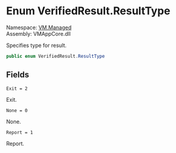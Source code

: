 # Enum VerifiedResult.ResultType

Namespace: [VM.Managed](VM.Managed.md)  
Assembly: VMAppCore.dll  

Specifies type for result.

```csharp
public enum VerifiedResult.ResultType
```

## Fields

`Exit = 2` 

Exit.



`None = 0` 

None.



`Report = 1` 

Report.




